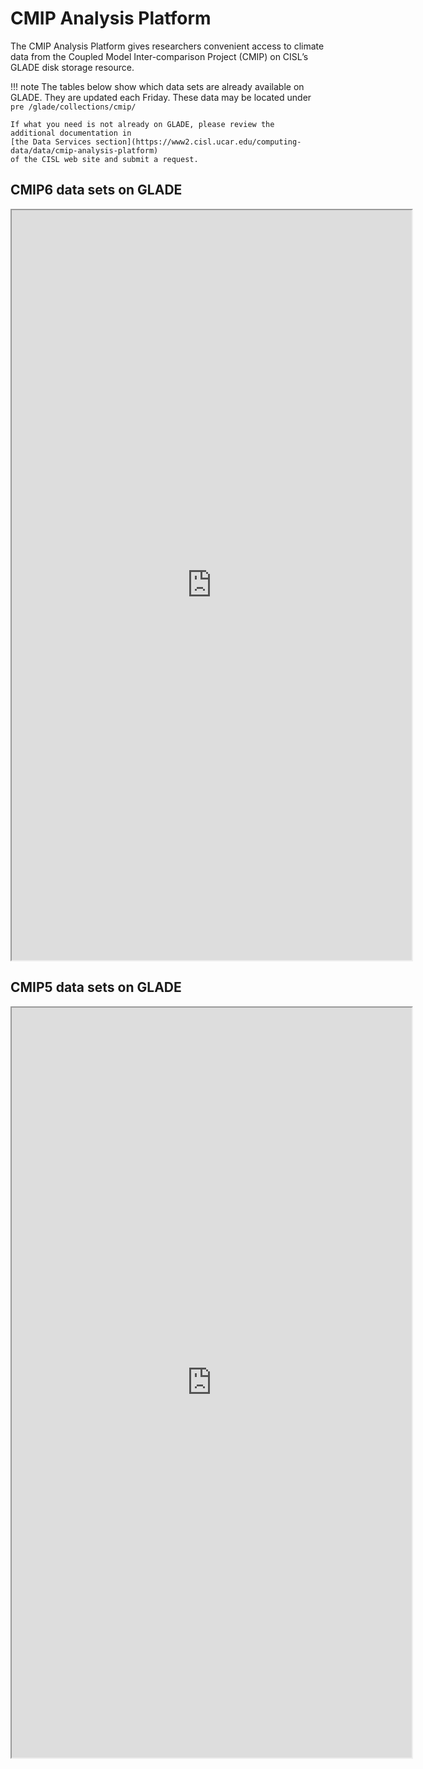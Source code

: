 # CMIP Analysis Platform

The CMIP Analysis Platform gives researchers convenient access to
climate data from the Coupled Model Inter-comparison Project (CMIP) on
CISL’s GLADE disk storage resource.

!!! note
    The tables below show which data sets are already available on GLADE.
    They are updated each Friday.  These data may be located under
    ```pre
    /glade/collections/cmip/
    ```

    If what you need is not already on GLADE, please review the
    additional documentation in
    [the Data Services section](https://www2.cisl.ucar.edu/computing-data/data/cmip-analysis-platform)
    of the CISL web site and submit a request.


## CMIP6 data sets on GLADE

<iframe frameborder="1" height="1200" scrolling="yes" src="https://www.cisl.ucar.edu/uss/CMIP_AP/available_cmip6.html" width="640"></iframe></p>

## CMIP5 data sets on GLADE

<p><iframe frameborder="1" height="1200" scrolling="yes" src="https://www.cisl.ucar.edu/uss/CMIP_AP/available_cmip5.html" width="640"></iframe></p>
